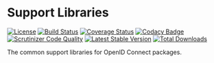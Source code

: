 # Support Libraries

[![License][license-svg]][license-link]
[![Build Status][travis-svg]][travis-link]
[![Coverage Status][coverage-svg]][coverage-link]
[![Codacy Badge][codacy-svg]][codacy-link]
[![Scrutinizer Code Quality][scrutinizer-svg]][scrutinizer-link]
[![Latest Stable Version][latest-stable-svg]][packagist-link]
[![Total Downloads][total-download-svg]][packagist-link]

The common support libraries for OpenID Connect packages.

[license-svg]: https://img.shields.io/badge/license-MIT-brightgreen.svg
[license-link]: https://github.com/oidcphp/support/blob/master/LICENSE
[travis-svg]: https://travis-ci.com/oidcphp/support.svg?branch=master
[travis-link]: https://travis-ci.com/oidcphp/support
[coverage-svg]: https://codecov.io/gh/oidcphp/support/branch/master/graph/badge.svg
[coverage-link]: https://codecov.io/gh/oidcphp/support
[codacy-svg]: https://api.codacy.com/project/badge/Grade/e2df51ec38f1448aa701d5c693948662
[codacy-link]: https://www.codacy.com/manual/oidcphp/support
[scrutinizer-svg]: https://scrutinizer-ci.com/g/oidcphp/support/badges/quality-score.png?b=master
[scrutinizer-link]: https://scrutinizer-ci.com/g/oidcphp/support/?branch=master
[latest-stable-svg]: https://poser.pugx.org/oidc/support/v/stable
[total-download-svg]: https://poser.pugx.org/oidc/support/d/total.svg
[packagist-link]: https://packagist.org/packages/oidc/support
